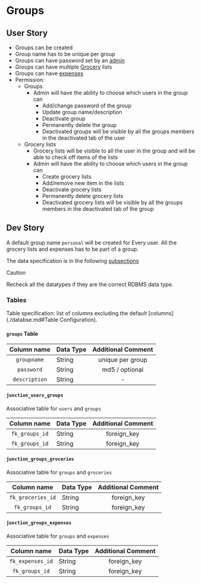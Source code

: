 # Groups

## User Story

- Groups can be created 
- Group name has to be unique per group
- Groups can have password set by an [admin](./users.md)
- Groups can have multiple [Grocery](./groceries.md) lists
- Groups can have [expenses](/expenditure.md)
- Permission:
  - Groups
    - Admin will have the ability to choose which users in the group can
      - Add/change password of the group
      - Update group name/description
      - Deactivate group
      - Permanently delete the group
      - Deactivated groups will be visible by all the groups members in the deactivated tab of the user
  - Grocery lists
    - Grocery lists will be visible to all the user in the group and will be able to check off items of the lists
    - Admin will have the ability to choose which users in the group can
      - Create grocery lists
      - Add/remove new item in the lists
      - Deactivate grocery lists
      - Permanently delete grocery lists
      - Deactivated grocery lists will be visible by all the groups members in the deactivated tab of the group
    
## Dev Story
A default group name `personal` will be created for Every user. All the grocery lists and expenses has to be part of a group.

The data specification is in the following [subsections](#Tables)

> [!CAUTION]
> Recheck all the datatypes if they are the correct RDBMS data type.

### Tables

Table specification: list of columns excluding the default [columns](./databse.md#Table Configuration).

#### `groups` Table

|  Column name  | Data Type | Additional Comment |
|:-------------:|:----------|:------------------:|
|  `groupname`  | String    |  unique per group  |
|  `password`   | String    |   md5 / optional   |
| `description` | String    |         -          |

#### `junction_users_groups`

Associative table for `users` and `groups`

|  Column name   | Data Type | Additional Comment |
|:--------------:|:----------|:------------------:|
| `fk_groups_id` | String    |    foreign_key     |
| `fk_groups_id` | String    |    foreign_key     |

#### `junction_groups_groceries`

Associative table for `groups` and `groceries`

|    Column name    | Data Type | Additional Comment |
|:-----------------:|:----------|:------------------:|
| `fk_groceries_id` | String    |    foreign_key     |
|  `fk_groups_id`   | String    |    foreign_key     |

#### `junction_groups_expenses`

Associative table for `groups` and `expenses`

|   Column name    | Data Type | Additional Comment |
|:----------------:|:----------|:------------------:|
| `fk_expenses_id` | String    |    foreign_key     |
|  `fk_groups_id`  | String    |    foreign_key     |

